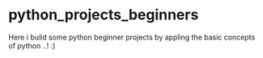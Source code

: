 # python_projects_beginners
Here i build some python beginner projects by appling the basic concepts of python ..! :)
